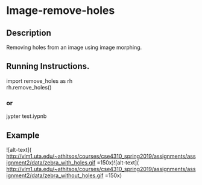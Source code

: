 # Image-remove-holes
## Description
Removing holes from an image using image morphing.
## Running Instructions.
import remove_holes as rh</br>
rh.remove_holes()
### or
jypter test.iypnb
## Example
![alt-text]( http://vlm1.uta.edu/~athitsos/courses/cse4310_spring2019/assignments/assignment2/data/zebra_with_holes.gif =150x)![alt-text]( http://vlm1.uta.edu/~athitsos/courses/cse4310_spring2019/assignments/assignment2/data/zebra_without_holes.gif =150x)
